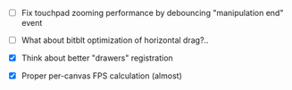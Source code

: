 - [ ] Fix touchpad zooming performance by debouncing "manipulation end" event
- [ ] What about bitblt optimization of horizontal drag?..

- [x] Think about better "drawers" registration
- [x] Proper per-canvas FPS calculation (almost)
